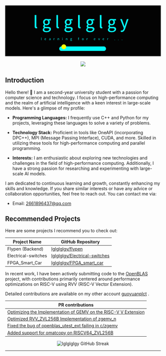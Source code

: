 

![Banner GitHub](lglglglgy.gif)




<div align="center">
  <img src="https://api.visitorbadge.io/api/visitors?path=https%3A%2F%2Fgithub.com%2Flglglglgy%2Flglglglgy&label=VISITORS&labelColor=%23000&countColor=%230A0209" />
</div>

## Introduction

Hello there! 👋 I am a second-year university student with a passion for computer science and technology. I focus on high-performance computing and the realm of artificial intelligence with a keen interest in large-scale models. Here's a glimpse of my profile:

- **Programming Languages:** I frequently use C++ and Python for my projects, leveraging these languages to solve a variety of problems.

- **Technology Stack:** Proficient in tools like OneAPI (incorporating DPC++), MPI (Message Passing Interface), CUDA, and more. Skilled in utilizing these tools for high-performance computing and parallel programming.

- **Interests:** I am enthusiastic about exploring new technologies and challenges in the field of high-performance computing. Additionally, I have a strong passion for researching and experimenting with large-scale AI models.

I am dedicated to continuous learning and growth, constantly enhancing my skills and knowledge. If you share similar interests or have any advice or collaboration opportunities, feel free to reach out. You can contact me via:

- Email: [2661896437@qq.com](mailto:2661896437@qq.com)


## Recommended Projects

Here are some projects I recommend you to check out:
<div align="center">

| Project Name                                             | GitHub Repository                                         |
|---------------------------------------------------------|------------------------------------------------------------|
| Flypen (Backend)                                         | [lglglglgy/flypen](https://github.com/lglglglgy/flypen)   |
| Electrical-switches                                          | [lglglglgy/Electrical-switches](https://github.com/lglglglgy/Electrical-switches) |
| FPGA_Smart_Car                                           | [lglglglgy/FPGA_smart_car](https://github.com/lglglglgy/FPGA_smart_car) |

</div>

In recent work, I have been actively submitting code to the [OpenBLAS](https://github.com/OpenMathLib/OpenBLAS) project, with contributions primarily centered around performance optimizations on RISC-V using RVV (RISC-V Vector Extension).

Detailed contributions are available on my other account [guoyuanplct](https://github.com/guoyuanplct) .
<div align="center">
  
| PR contributions                                        | 
|---------------------------------------------------------|
| [Optimizing the Implementation of GEMV on the RISC-V V Extension](https://github.com/OpenMathLib/OpenBLAS/pull/5211)                                        |
| [Optimized RVV_ZVL256B Implementation of zgemv_n ](https://github.com/OpenMathLib/OpenBLAS/pull/5245)                                      | 
| [Fixed the bug of openblas_utest_ext failing in c/zgemv](https://github.com/OpenMathLib/OpenBLAS/pull/5262)                                           |
|[Added support for omatcopy on RISCV64_ZVL256B](https://github.com/OpenMathLib/OpenBLAS/pull/5265)|
  
  </div>
<div align="center">

 ![lglglglgy GitHub Streak](https://github-readme-streak-stats.herokuapp.com/?user=lglglglgy&theme=tokyonight&theme=icegray&border_radius=8) 

</div>

<hr>



 
